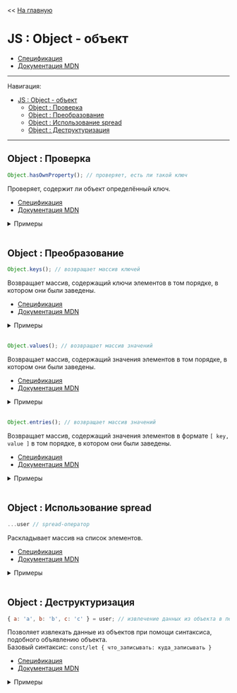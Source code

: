 << [На главную](../README.md)

# JS : Object - объект

- [Спецификация](https://tc39.es/ecma262/#sec-object-objects)
- [Документация MDN](https://developer.mozilla.org/ru/docs/Web/JavaScript/Reference/Global_Objects/Object)

---

Навигация:

- [JS : Object - объект](#js--object---объект)
  - [Object : Проверка](#object--проверка)
  - [Object : Преобразование](#object--преобразование)
  - [Object : Использование spread](#object--использование-spread)
  - [Object : Деструктуризация](#object--деструктуризация)

---

## Object : Проверка

<a id="hasOwnProperty"></a>

```js
Object.hasOwnProperty(); // проверяет, есть ли такой ключ
```

Проверяет, содержит ли объект определённый ключ.

- [Спецификация](https://tc39.es/ecma262/#sec-object.prototype.hasownproperty)
- [Документация MDN](https://developer.mozilla.org/ru/docs/Web/JavaScript/Reference/Global_Objects/Object/hasOwnProperty)

<details>
<summary>Примеры</summary>

```js
const user = {
  name: {
    first: 'Ihar',
    last: 'Spurhiash',
  },
  height: 192,
  married: true,
};
const prop = 'name';

user.hasOwnProperty('name'); // ==> true
user.hasOwnProperty(prop); // ==> true
user.hasOwnProperty('User'); // ==> false
user.hasOwnProperty('name.last'); // ==> false
```

</details><br>

## Object : Преобразование

<a id="keys"></a>

```js
Object.keys(); // возвращает массив ключей
```

Возвращает массив, содержащий ключи элементов в том порядке, в котором они были заведены.

- [Спецификация](https://tc39.es/ecma262/#sec-object.prototype.keys)
- [Документация MDN](https://developer.mozilla.org/ru/docs/Web/JavaScript/Reference/Global_Objects/Object/keys)

<details>
<summary>Примеры</summary>

```js
const user = {
  name: {
    first: 'Ihar',
    last: 'Spurhiash',
  },
  height: 192,
  married: true,
};

Object.keys(user); // ==> [ 'name', 'height', 'married' ]
```

</details><br>

<a id="values"></a>

```js
Object.values(); // возвращает массив значений
```

Возвращает массив, содержащий значения элементов в том порядке, в котором они были заведены.

- [Спецификация](https://tc39.es/ecma262/#sec-object.prototype.values)
- [Документация MDN](https://developer.mozilla.org/ru/docs/Web/JavaScript/Reference/Global_Objects/Object/values)

<details>
<summary>Примеры</summary>

```js
const user = {
  name: {
    first: 'Ihar',
    last: 'Spurhiash',
  },
  height: 192,
  married: true,
};

Object.values(user); // ==> [ { first: 'Ihar', last: 'Spurhiash' }, 192, true ]
```

</details><br>

<a id="entries"></a>

```js
Object.entries(); // возвращает массив значений
```

Возвращает массив, содержащий значения элементов в формате `[ key, value ]` в том порядке, в котором они были заведены.

- [Спецификация](https://tc39.es/ecma262/#sec-object.prototype.entries)
- [Документация MDN](https://developer.mozilla.org/ru/docs/Web/JavaScript/Reference/Global_Objects/Object/entries)

<details>
<summary>Примеры</summary>

```js
const user = {
  name: {
    first: 'Ihar',
    last: 'Spurhiash',
  },
  height: 192,
  married: true,
};

Object.entries(user); // ==> [ [ 'name', { first: 'Ihar', last: 'Spurhiash' } ], [ 'height', 192 ], [ 'married', true ] ]
```

</details><br>

## Object : Использование spread

<a id="spread"></a>

```js
...user // spread-оператор
```

Раскладывает массив на список элементов.

- [Спецификация](https://tc39.es/ecma262/#prod-SpreadElement)
- [Документация MDN](https://developer.mozilla.org/ru/docs/Web/JavaScript/Reference/Operators/Spread_syntax)

<details>
<summary>Примеры</summary>

```js
// Создание копии объекта (а не ссылки на объеки)
// ------------------------------------------------------------
const user = {
  name: {
    first: 'Ihar',
    last: 'Spurhiash',
  },
  height: 192,
  married: true,
};

const newUser = {
  ...user,
};
// newUser === { name: { first: 'Ihar', last: 'Spurhiash' }, height: 192, married: true }
```

```js
// Добавление значений в объект
// ------------------------------------------------------------
const userName = {
  name: 'Ihar',
};
const userHeight = {
  height: 192,
};
const married = true;
const property = 'sex';

const userChars = {
  ...userHeight,
  weight: 63,
  [property]: 'male',
  married,
};
// userChars === { height: 192, weight: 63, sex: 'male', married: true }

const user = {
  ...userName,
  ...userChars,
};
// user === { name: 'Ihar', height: 192, weight: 63, sex: 'male', married: true }
```

```js
// Замена значений в объекте
// ------------------------------------------------------------
const user = {
  name: 'Ihar',
  height: 192,
  married: true,
};
const userName = {
  name: {
    first: 'Ihar',
    last: 'Spurhiash',
  },
};
const userFix = {
  ...user,
  ...userName,
};
// userFix === { name: { first: 'Ihar', last: 'Spurhiash' }, height: 192, married: true }
```

</details><br>

## Object : Деструктуризация

<a id="destructuring"></a>

```js
{ a: 'a', b: 'b', c: 'c' } = user; // извлечение данных из объекта в переменные
```

Позволяет извлекать данные из объектов при помощи синтаксиса, подобного объявлению объекта.<br>
Базовый синтаксис: `const/let { что_записывать: куда_записывать }`

- [Спецификация](https://tc39.es/ecma262/#sec-destructuring-assignment)
- [Документация MDN](https://developer.mozilla.org/ru/docs/Web/JavaScript/Reference/Operators/Destructuring_assignment#Разбор_объектов)

<details>
<summary>Примеры</summary>

```js
// объявление переменных со значениями
// ------------------------------------------------------------
const user = {
  name: {
    first: 'Ihar',
    last: 'Spurhiash',
  },
  height: 192,
  married: true,
};
const {
  height: userHeight,
  name: userName, // порядок переменных не обязан совпадать с порядком ключей
  married, // имя переменной совпадает с ключём
} = user;

// userName === { first: 'Ihar', last: 'Spurhiash' }
// userHeight === 192
// married === true
```

```js
// присвоение значений переменным
// ------------------------------------------------------------
const user = {
  name: {
    first: 'Ihar',
    last: 'Spurhiash',
  },
  height: 192,
};

const {
  name: { first: userFirstName },
  height: userHeight,
  weight: userWeight = null, // значения по умолчанию
  weight = null, // значения по умолчанию
  married, // несуществующий ключ
} = user;

// userFirstName === 'Ihar'
// userHeight === 192
// userWeight === null
// weight === null
// married === undefined
```

</details><br>

